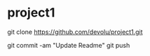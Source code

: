 # project1

git clone https://github.com/devolu/project1.git

git commit -am "Update Readme"
git push

